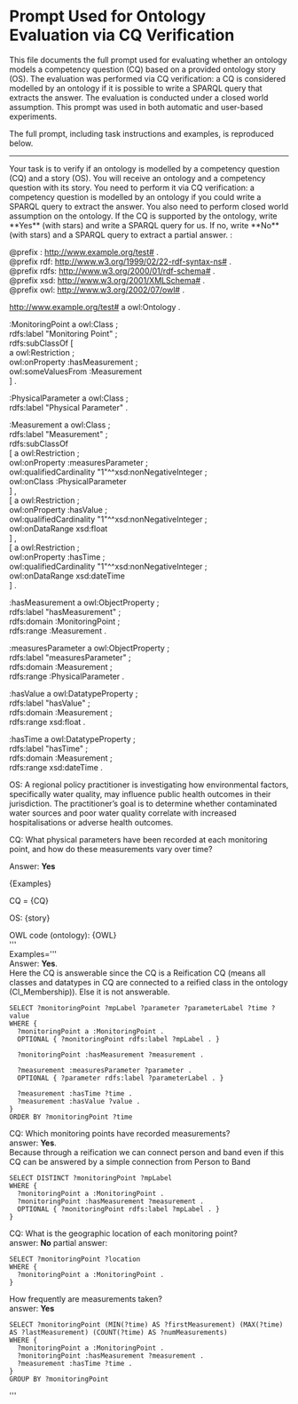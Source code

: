 # Prompt Used for Ontology Evaluation via CQ Verification

This file documents the full prompt used for evaluating whether an ontology models a competency question (CQ) based on a provided ontology story (OS). The evaluation was performed via CQ verification: a CQ is considered modelled by an ontology if it is possible to write a SPARQL query that extracts the answer. The evaluation is conducted under a closed world assumption. This prompt was used in both automatic and user-based experiments.

The full prompt, including task instructions and examples, is reproduced below.

---

<instructions>  
Your task is to verify if an ontology is modelled by a competency question (CQ) and a story (OS). You will receive an ontology and a competency question with its story. You need to perform it via CQ verification: a competency question is modelled by an ontology if you could write a SPARQL query to extract the answer. You also need to perform closed world assumption on the ontology. If the CQ is supported by the ontology, write **Yes** (with stars) and write a SPARQL query for us. If no, write **No**  (with stars) and a SPARQL query to extract a partial answer.  
</instructions>  

<examples>  
:

@prefix : <http://www.example.org/test#> .  
@prefix rdf: <http://www.w3.org/1999/02/22-rdf-syntax-ns#> .  
@prefix rdfs: <http://www.w3.org/2000/01/rdf-schema#> .  
@prefix xsd: <http://www.w3.org/2001/XMLSchema#> .  
@prefix owl: <http://www.w3.org/2002/07/owl#> .  

<http://www.example.org/test#> a owl:Ontology .  

:MonitoringPoint a owl:Class ;  
    rdfs:label "Monitoring Point" ;  
    rdfs:subClassOf [  
        a owl:Restriction ;  
        owl:onProperty :hasMeasurement ;  
        owl:someValuesFrom :Measurement  
    ] .  

:PhysicalParameter a owl:Class ;  
    rdfs:label "Physical Parameter" .  

:Measurement a owl:Class ;  
    rdfs:label "Measurement" ;  
    rdfs:subClassOf   
        [ a owl:Restriction ;  
          owl:onProperty :measuresParameter ;  
          owl:qualifiedCardinality "1"^^xsd:nonNegativeInteger ;  
          owl:onClass :PhysicalParameter   
        ] ,  
        [ a owl:Restriction ;  
          owl:onProperty :hasValue ;  
          owl:qualifiedCardinality "1"^^xsd:nonNegativeInteger ;  
          owl:onDataRange xsd:float   
        ] ,  
        [ a owl:Restriction ;  
          owl:onProperty :hasTime ;  
          owl:qualifiedCardinality "1"^^xsd:nonNegativeInteger ;  
          owl:onDataRange xsd:dateTime   
        ] .  

:hasMeasurement a owl:ObjectProperty ;  
    rdfs:label "hasMeasurement" ;  
    rdfs:domain :MonitoringPoint ;  
    rdfs:range :Measurement .  

:measuresParameter a owl:ObjectProperty ;  
    rdfs:label "measuresParameter" ;  
    rdfs:domain :Measurement ;  
    rdfs:range :PhysicalParameter .  

:hasValue a owl:DatatypeProperty ;  
    rdfs:label "hasValue" ;  
    rdfs:domain :Measurement ;  
    rdfs:range xsd:float .  

:hasTime a owl:DatatypeProperty ;  
    rdfs:label "hasTime" ;  
    rdfs:domain :Measurement ;  
    rdfs:range xsd:dateTime .  

OS: A regional policy practitioner is investigating how environmental factors, specifically water quality, may influence public health outcomes in their jurisdiction. The practitioner’s goal is to determine whether contaminated water sources and poor water quality correlate with increased hospitalisations or adverse health outcomes.  

CQ:  What physical parameters have been recorded at each monitoring point, and how do these measurements vary over time?  

Answer: **Yes**  

{Examples}  

CQ = {CQ}  

OS: {story}  

OWL code (ontology): {OWL}  
'''  
Examples='''  
Answer: **Yes**.  
Here the CQ is answerable since the CQ is a Reification CQ (means all classes and datatypes in CQ are connected to a reified class in the ontology (Cl_Membership)). Else it is not answerable.  
```sparql
SELECT ?monitoringPoint ?mpLabel ?parameter ?parameterLabel ?time ?value
WHERE {
  ?monitoringPoint a :MonitoringPoint .
  OPTIONAL { ?monitoringPoint rdfs:label ?mpLabel . }
  
  ?monitoringPoint :hasMeasurement ?measurement .
  
  ?measurement :measuresParameter ?parameter .
  OPTIONAL { ?parameter rdfs:label ?parameterLabel . }
  
  ?measurement :hasTime ?time .
  ?measurement :hasValue ?value .
}
ORDER BY ?monitoringPoint ?time
```  

CQ: Which monitoring points have recorded measurements?  
answer: **Yes**.  
Because through a reification we can connect person and band even if this CQ can be answered by a simple connection from Person to Band  
```sparql
SELECT DISTINCT ?monitoringPoint ?mpLabel
WHERE {
  ?monitoringPoint a :MonitoringPoint .
  ?monitoringPoint :hasMeasurement ?measurement .
  OPTIONAL { ?monitoringPoint rdfs:label ?mpLabel . }
}
```  

CQ: What is the geographic location of each monitoring point?  
answer: **No** partial answer:  
```sparql
SELECT ?monitoringPoint ?location
WHERE {
  ?monitoringPoint a :MonitoringPoint .
}
```  

How frequently are measurements taken?  
answer: **Yes**  
```sparql
SELECT ?monitoringPoint (MIN(?time) AS ?firstMeasurement) (MAX(?time) AS ?lastMeasurement) (COUNT(?time) AS ?numMeasurements)
WHERE {
  ?monitoringPoint a :MonitoringPoint .
  ?monitoringPoint :hasMeasurement ?measurement .
  ?measurement :hasTime ?time .
}
GROUP BY ?monitoringPoint
```  
'''  
</examples>
